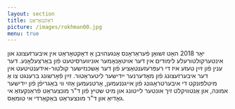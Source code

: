 ```yaml
---
layout: section
title: דאָקטאָראַט
picture: /images/rokhman00.jpg
menu: true
---
```

יאָר 2018 האָט זשואַן פֿעראַראָנס אָנגעהױבן אַ דאָקטאָראַט אין איבערזעצונג און אינטערקולטורעלע לימודים אין דער אױטאָנאָמער אוניװערסיטעט פֿון באַרצעלאָנע. דער ענין פֿון זײַן טעזע איז די רעפּרעזענטאַציע פֿון דער אַשכּנזישער קולטור-אידענטיטעט אין דער איבערזעצונג פֿון מאָדערנער ייִדישער ליטעראַטור. זײַן פֿאָרשונג ברענגט צו אַ מיטלפּונקט די איבערטראָגונג פֿון אײגננעמען, אָרטנעמען אַזױ װי באַגריפֿן פֿון ייִדישער אמונה, און אַנטװיקלט זיך אונטער לײטונג און מיט שטיץ פֿון ד"ר מונצעראַט פֿראַנקעזאַ אי גאָדיִאַ און ד"ר מונצעראַט באַקאַרדי אי טומאַס.